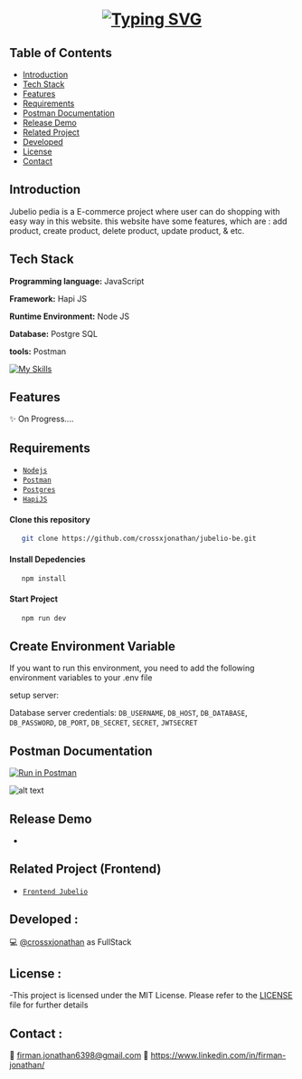 <h1 align="center">
    <a href="https://git.io/typing-svg"><img src="https://readme-typing-svg.demolab.com?font=Fira+Code&pause=1000&width=435&lines=Jubelio+pedia+Backend+Application" alt="Typing SVG" /></a>
</h1>

## Table of Contents

- [Introduction](#introduction)
- [Tech Stack](#Tech-Stack)
- [Features](#features)
- [Requirements](#requirements)
- [Postman Documentation](#Postman)
- [Release Demo](#Demo)
- [Related Project](#related-project-frontend)
- [Developed](#Developed)
- [License](#License)
- [Contact](#Contact)


## Introduction


Jubelio pedia is a E-commerce project where user can do shopping with easy way in this website. this website have some features, which are : add product, create product, delete product, update product, & etc.


## Tech Stack

**Programming language:** JavaScript

**Framework:** Hapi JS

**Runtime Environment:** Node JS

**Database:** Postgre SQL

**tools:** Postman


[![My Skills](https://skillicons.dev/icons?i=js,postman,postgres,nodejs)](https://skillicons.dev)



## Features

✨ On Progress....

## Requirements

- [`Nodejs`](https://nodejs.org/en/docs/)
- [`Postman`](https://learning.postman.com/docs/getting-started/introduction/)
- [`Postgres`](https://www.postgresql.org/docs/)
- [`HapiJS`](https://hapi.dev/tutorials/gettingstarted/?lang=en_US)


#### Clone this repository

```bash
   git clone https://github.com/crossxjonathan/jubelio-be.git
```

#### Install Depedencies

```bash
   npm install
```

#### Start Project

```bash
   npm run dev
```


## Create Environment Variable

If you want to run this environment, you need to add the following environment variables to your .env file

setup server: 

Database server credentials:
`DB_USERNAME`,
`DB_HOST`,
`DB_DATABASE`,
`DB_PASSWORD`,
`DB_PORT`,
`DB_SECRET`,
`SECRET`,
`JWTSECRET`

## Postman Documentation

[![Run in Postman](https://run.pstmn.io/button.svg)](https://documenter.getpostman.com/view/30172936/2sA3s4mAWG)

![alt text](./src/Screenshot_4.png)

## Release Demo
-

## Related Project (Frontend)

- [`Frontend Jubelio`](https://github.com/crossxjonathan/jubelio-fe)



## Developed :

💻 [@crossxjonathan](https://github.com/crossxjonathan/) as FullStack

## License :

-This project is licensed under the MIT License. Please refer to the [LICENSE](./LICENSE) file for further details

## Contact :
📧 firman.jonathan6398@gmail.com
🔗 https://www.linkedin.com/in/firman-jonathan/